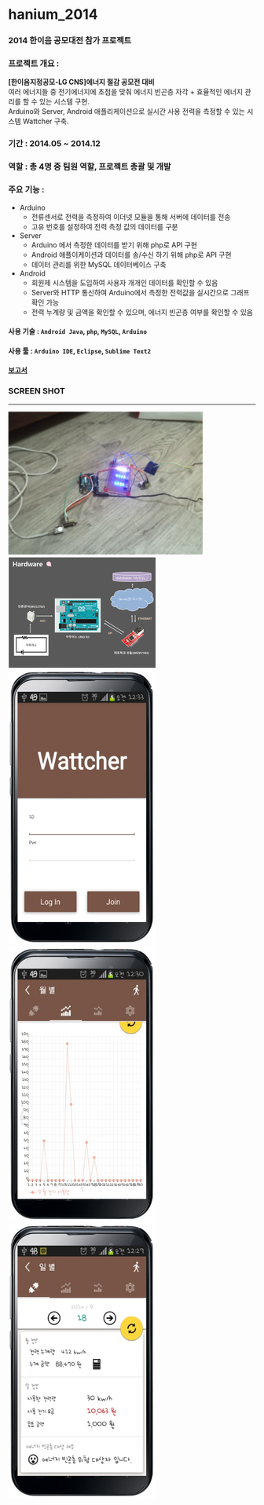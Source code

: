 # hanium_2014

### 2014 한이음 공모대전 참가 프로젝트

### 프로젝트 개요 :  
**[한이음지정공모-LG CNS]에너지 절감 공모전 대비**  
여러 에너지들 중 전기에너지에 초점을 맞춰 에너지 빈곤층 자각 + 효율적인 에너지 관리를 할 수 있는 시스템 구현.  
Arduino와 Server, Android 애플리케이션으로 실시간 사용 전력을 측정할 수 있는 시스템 Wattcher 구축.

### 기간 : 2014.05 ~ 2014.12

### 역할 : 총 4명 중 **팀원** 역할, 프로젝트 총괄 및 개발

### 주요 기능 :
- Arduino
	- 전류센서로 전력을 측정하여 이더넷 모듈을 통해 서버에 데이터를 전송
	- 고유 번호를 설정하여 전력 측정 값의 데이터를 구분
- Server
	- Arduino 에서 측정한 데이터를 받기 위해 php로 API 구현
	- Android 애플이케이션과 데이터를 송/수신 하기 위해 php로 API 구현
	- 데이터 관리를 위한 MySQL 데이터베이스 구축
- Android
	- 회원제 시스템을 도입하여 사용자 개개인 데이터를 확인할 수 있음
	- Server와 HTTP 통신하여 Arduino에서 측정한 전력값을 실시간으로 그래프 확인 가능
	- 전력 누계량 및 금액을 확인할 수 있으며, 에너지 빈곤층 여부를 확인할 수 있음

#### **사용 기술** : `Android Java`, `php`, `MySQL`, `Arduino`

#### **사용 툴** : `Arduino IDE`, `Eclipse`, `Sublime Text2`

#### [보고서][1]

### SCREEN SHOT
-------

<img src="img/screen_shot_1.png" width="400px"> 
<img src="img/screen_shot_2.png" width="300px"> <img src="img/screen_shot_3.png" width="300px"> 
<img src="img/screen_shot_4.png" width="300px"> <img src="img/screen_shot_5.png" width="300px"> 

[1]: ppt/hanium_2014.pdf